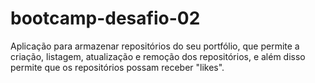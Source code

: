 # bootcamp-desafio-02

Aplicação para armazenar repositórios do seu portfólio, que permite a criação, listagem, atualização e remoção dos repositórios, e além disso permite que os repositórios possam receber "likes".
